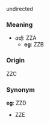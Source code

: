 undirected
### Meaning
+ _adj_: ZZA
    + __eg__: ZZB

### Origin

ZZC

### Synonym

__eg__: ZZD

+ ZZE


